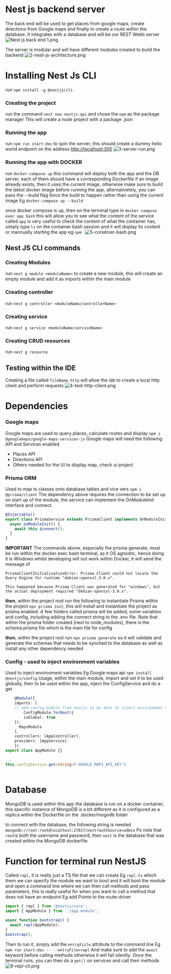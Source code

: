# Nest js backend server
The back end will be used to get places from google maps, create directions from Google maps and finally to create a route within the database.
It integrates with a database and will be our REST Webb server
![Nest js back end 1.png](../images/1-overview.png)

The server is modular and will have different modules created to build the backend
![2-nest-js-architecture.png](../images/2-nest-js-architecture.png)

# Installing Nest Js CLI
run `npm install -g @nestjs/cli`

### Creating the project
run the command `nest new nestjs-api` and chose the `npm` as the package manager
This will create a node project with a package .json

### Running the app
run `npm run start:dev` to spin the server, this should create a dummy hello world endpoint on the address 
[http://localhost:300](localhost:300)
![3-server-run.png](../images/3-server-run.png)

### Running the app with DOCKER
run `docker-compose up` this command will deploy both the app and the DB server, each of them should have a corresponding Dockerfile
if an image already exists, then it uses the current image, otherwise make sure to build the latest docker image before running the app,
alternativetely, you can pass the --build flag force the build to happen rather than using the current image Eg `docker-compose up --build`

once docker compose is up, then on the terminal type in `docker compose exec app bash` this will allow you to see what the content of the service called `app` is
very useful to check the content of what the container has, simply type `ls` on the container bash session and it will display its content or mannually starting the app eg `npm `
![5-conatiner-bash.png](../images/5-conatiner-bash.png)

## Nest JS CLI commands
### Creating Modules
run `nest g module <moduleName>` to create a new module, this will create an empty module and add it as imports within the main module

### Creating controller
run `nest g controller <moduleName/controllerName>`

### Creating service
run `nest g service <moduleName/serviceName>`

### Creating CRUD resources
run `nest g resource`

## Testing within the IDE
Creating a file called `fileName.http` will allow the ide to create a local http client and perform requests
![4-test-http-client.png](../images/4-test-http-client.png)


# Dependencies
### Google maps
Google maps are used to query places, calculate routes and display
`npm i @googlemaps/google-maps-services-js` 
Google maps will need the following API and Services enabled
* Places API
* Directions API
* Others needed for the UI to display map, check ui project

### Prisma ORM
Used to map ts classes onto database tables and vice vers
`npm i @prisma/client`
The dependency above requires the connection to be set up on start up of the module, 
the service can implement the OnModuleInit interface and connect.
```typescript
@Injectable()
export class PrismaService extends PrismaClient implements OnModuleInit {
  async onModuleInit() {
    await this.$connect();
  }
}
```
**IMPORTANT** The commands above, especially the prisma generate, must be run within the docker exec bash terminal, as it OS agnostic,
hence doing it is Windows whilst developing will not work within Docker, it will send the message of 
```angular2html
PrismaClientInitializationError: Prisma Client could not locate the Query Engine for runtime "debian-openssl-3.0.x".

This happened because Prisma Client was generated for "windows", but the actual deployment required "debian-openssl-3.0.x".

```

**then**, within the project root run the following to instantiate Prisma within the project `npx prisma init`, 
this will install and instantiate the project as prisma enabled. A few folders called prisma will be added, 
some variables and config, including adding the connect string to the .env file.
Note that within the prisma folder created (next to node_modules), there is the schema.prisma file which is the main file for config

**then**, within the project root run `npx prisma generate` so it will validate and generate the schemas that needs to be synched to the database as well as install any other dependency needed


### Config - used to inject environment variables 
Used to inject environment variables Eg Google maps api
`npm install @nestjs/config`
Usage, within the main module, import and set it to be used globally, then to be used within the app, inject the ConfigService and do a get
```typescript
    @Module({
    imports: [
    // add config module from nestjs to be able to inject environment variables
        ConfigModule.forRoot({
        isGlobal: true
    }),
      MapsModule
    ],
    controllers: [AppController],
    providers: [AppService],
    })
export class AppModule {}

...
this.configService.get<string>('GOOGLE_MAPS_API_KEY')
  

```

# Database
MongoDB is used within this app
the database is run on a docker container, this specific instance of MongoDB 
is a bit different as it is configured as a replica within the Dockerfile on the .docker/mogodb folder

to connect with the database, the following string is needed 
`mongodb://root:root@localhost:27017/nest?authSource=admin` Ps note that `root`is both the username and password, 
then `nest` is the database that was created within the MongoDB dockerfile


# Function for terminal run NestJS
Called `repl`, it is really just a TS file that we can create Eg `repl.ts` which them we can specify the module we want to boot
and it will boot the module and open a command line where we can then call methods and pass parameters, this is really useful
for when you want to call a method that does not have an endpoint Eg add Points to the route-driver
```typescript
import { repl } from '@nestjs/core';
import { AppModule } from './app.module';

async function bootstrap() {
  await repl(AppModule);
}
bootstrap();
```
Then to run it, simply add the `entryFiile` attribute to the command line Eg `npm run start:dev -- --entryFile=repl`
And make sure to add the `await` keyword before calling methods otherwise it will fail silently.
Once the terminal runs, you can then do a `get()` on services and call their methods
![6-repl-cli.png](../images/6-repl-cli.png)













